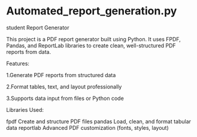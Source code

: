 # Automated_report_generation.py
student Report Generator

This project is a PDF report generator built using Python. It uses FPDF, Pandas, and ReportLab libraries to create clean, well-structured PDF reports from data.

 Features:

1.Generate PDF reports from structured data

2.Format tables, text, and layout professionally

3.Supports data input from files or Python code

 Libraries Used:

fpdf	Create and structure PDF files
pandas	Load, clean, and format tabular data
reportlab	Advanced PDF customization (fonts, styles, layout)
